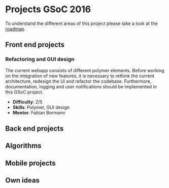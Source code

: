 # Projects GSoC 2016

To understand the different areas of this project please take a look at the [roadmap](https://github.com/Greennav/greennav.github.io/blob/master/wiki/Roadmap.md).

## Front end projects

### Refactoring and GUI design

The current webapp consists of different polymer elements. Before working on the integration of new features, it is necessary to rethink the current architecture, redesign the UI and refactor the codebase. Furthermore, documentation, logging and user notifications should be implemented in this GSoC project.

- **Difficulty**: 2/5 
- **Skills**: Polymer, GUI design
- **Mentor**: Fabian Bormann

## Back end projects

## Algorithms

## Mobile projects

## Own ideas
